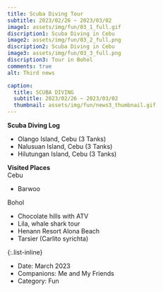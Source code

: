 ```yaml
---
title: Scuba Diving Tour
subtitle: 2023/02/26 ~ 2023/03/02
image1: assets/img/fun/03_1_full.gif
discription1: Scuba Diving in Cebu
image2: assets/img/fun/03_2_full.png
discription2: Scuba Diving in Cebu
image3: assets/img/fun/03_3_full.png
discription3: Tour in Bohol
comments: true
alt: Third news

caption:
  title: SCUBA DIVING
  subtitle: 2023/02/26 ~ 2023/03/02
  thumbnail: assets/img/fun/news3_thumbnail.gif
---
```

**Scuba Diving Log**
- Olango Island, Cebu (3 Tanks)
- Nalusuan Island, Cebu (3 Tanks)
- Hilutungan Island, Cebu (3 Tanks)

**Visited Places** <br>
Cebu <br>
- Barwoo

Bohol <br>
- Chocolate hills with ATV
- Lila, whale shark tour
- Henann Resort Alona Beach
- Tarsier (Carlito syrichta)


{:.list-inline}
- Date: March 2023
- Companions: Me and My Friends
- Category: Fun


